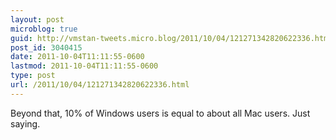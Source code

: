 ```yaml
---
layout: post
microblog: true
guid: http://vmstan-tweets.micro.blog/2011/10/04/121271342820622336.html
post_id: 3040415
date: 2011-10-04T11:11:55-0600
lastmod: 2011-10-04T11:11:55-0600
type: post
url: /2011/10/04/121271342820622336.html
---
```

Beyond that, 10% of Windows users is equal to about all Mac users. Just saying.
